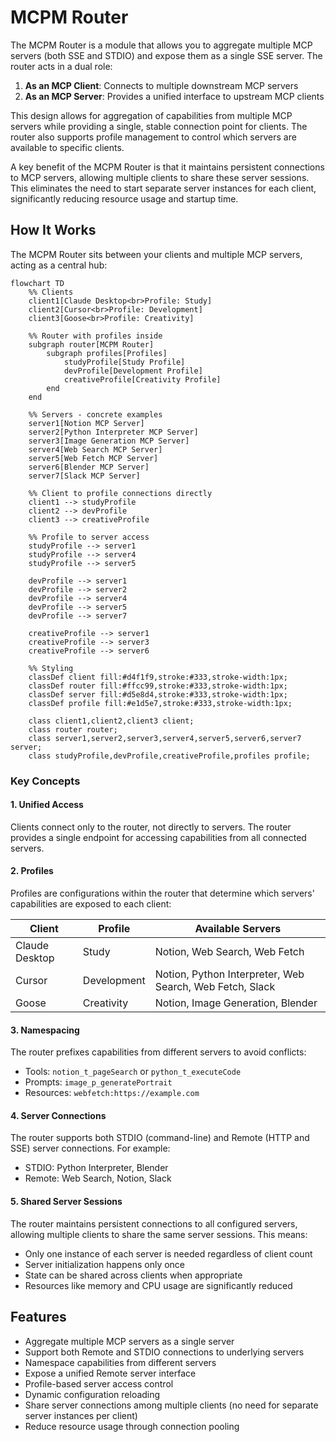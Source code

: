 # MCPM Router

The MCPM Router is a module that allows you to aggregate multiple MCP servers (both SSE and STDIO) and expose them as a single SSE server. The router acts in a dual role:

1. **As an MCP Client**: Connects to multiple downstream MCP servers
2. **As an MCP Server**: Provides a unified interface to upstream MCP clients

This design allows for aggregation of capabilities from multiple MCP servers while providing a single, stable connection point for clients. The router also supports profile management to control which servers are available to specific clients.

A key benefit of the MCPM Router is that it maintains persistent connections to MCP servers, allowing multiple clients to share these server sessions. This eliminates the need to start separate server instances for each client, significantly reducing resource usage and startup time.

## How It Works

The MCPM Router sits between your clients and multiple MCP servers, acting as a central hub:

```mermaid
flowchart TD
    %% Clients
    client1[Claude Desktop<br>Profile: Study]
    client2[Cursor<br>Profile: Development]
    client3[Goose<br>Profile: Creativity]
    
    %% Router with profiles inside
    subgraph router[MCPM Router]
        subgraph profiles[Profiles]
            studyProfile[Study Profile]
            devProfile[Development Profile]
            creativeProfile[Creativity Profile]
        end
    end
    
    %% Servers - concrete examples
    server1[Notion MCP Server]
    server2[Python Interpreter MCP Server]
    server3[Image Generation MCP Server]
    server4[Web Search MCP Server]
    server5[Web Fetch MCP Server]
    server6[Blender MCP Server]
    server7[Slack MCP Server]
    
    %% Client to profile connections directly
    client1 --> studyProfile
    client2 --> devProfile
    client3 --> creativeProfile
    
    %% Profile to server access
    studyProfile --> server1
    studyProfile --> server4
    studyProfile --> server5
    
    devProfile --> server1
    devProfile --> server2
    devProfile --> server4
    devProfile --> server5
    devProfile --> server7
    
    creativeProfile --> server1
    creativeProfile --> server3
    creativeProfile --> server6
    
    %% Styling
    classDef client fill:#d4f1f9,stroke:#333,stroke-width:1px;
    classDef router fill:#ffcc99,stroke:#333,stroke-width:1px;
    classDef server fill:#d5e8d4,stroke:#333,stroke-width:1px;
    classDef profile fill:#e1d5e7,stroke:#333,stroke-width:1px;
    
    class client1,client2,client3 client;
    class router router;
    class server1,server2,server3,server4,server5,server6,server7 server;
    class studyProfile,devProfile,creativeProfile,profiles profile;
```

### Key Concepts

#### 1. Unified Access
Clients connect only to the router, not directly to servers. The router provides a single endpoint for accessing capabilities from all connected servers.

#### 2. Profiles
Profiles are configurations within the router that determine which servers' capabilities are exposed to each client:

| Client         | Profile     | Available Servers                                        |
| -------------- | ----------- | -------------------------------------------------------- |
| Claude Desktop | Study       | Notion, Web Search, Web Fetch                            |
| Cursor         | Development | Notion, Python Interpreter, Web Search, Web Fetch, Slack |
| Goose          | Creativity  | Notion, Image Generation, Blender                        |

#### 3. Namespacing
The router prefixes capabilities from different servers to avoid conflicts:
- Tools: `notion_t_pageSearch` or `python_t_executeCode`
- Prompts: `image_p_generatePortrait`
- Resources: `webfetch:https://example.com`

#### 4. Server Connections
The router supports both STDIO (command-line) and Remote (HTTP and SSE) server connections. For example:
- STDIO: Python Interpreter, Blender
- Remote: Web Search, Notion, Slack

#### 5. Shared Server Sessions
The router maintains persistent connections to all configured servers, allowing multiple clients to share the same server sessions. This means:
- Only one instance of each server is needed regardless of client count
- Server initialization happens only once
- State can be shared across clients when appropriate
- Resources like memory and CPU usage are significantly reduced

## Features

- Aggregate multiple MCP servers as a single server
- Support both Remote and STDIO connections to underlying servers
- Namespace capabilities from different servers
- Expose a unified Remote server interface
- Profile-based server access control
- Dynamic configuration reloading
- Share server connections among multiple clients (no need for separate server instances per client)
- Reduce resource usage through connection pooling